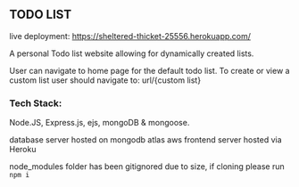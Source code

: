 ## TODO LIST 

live deployment: https://sheltered-thicket-25556.herokuapp.com/

A personal Todo list website allowing for dynamically created lists.

User can navigate to home page for the default todo list.
To create or view a custom list user should navigate to:
url/{custom list}

### Tech Stack: 
Node.JS, Express.js, ejs, mongoDB & mongoose.

database server hosted on mongodb atlas aws
frontend server hosted via Heroku

node_modules folder has been gitignored due to size, if cloning please run ``` npm i ```